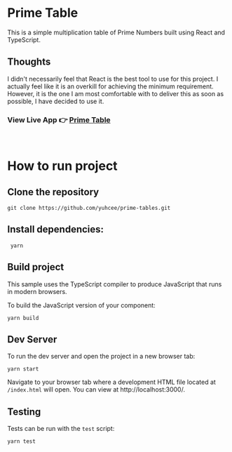 # Prime Table

This is a simple multiplication table of Prime Numbers built using React and TypeScript.

## Thoughts

I didn't necessarily feel that React is the best tool to use for this project.
I actually feel like it is an overkill for achieving the minimum requirement.
However, it is the one I am most comfortable with to deliver this as soon as possible, I have decided to use it.

### View Live App 👉 [Prime Table](https://prime-table.netlify.app/)

<br>

# How to run project

## Clone the repository
```
git clone https://github.com/yuhcee/prime-tables.git
```

## Install dependencies:
```
 yarn
```

## Build project

This sample uses the TypeScript compiler to produce JavaScript that runs in modern browsers.

To build the JavaScript version of your component:

```
yarn build
```

## Dev Server

To run the dev server and open the project in a new browser tab:

```
yarn start
```

Navigate to your browser tab where a development HTML file located at `/index.html` will open. You can view at http://localhost:3000/.

## Testing

Tests can be run with the `test` script:

```
yarn test
```
